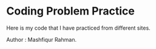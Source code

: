# Coding Problem Practice

Here is my code that I have practiced from different sites.

Author : Mashfiqur Rahman.
